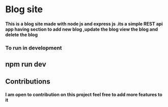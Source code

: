 # Blog site

#### This is a blog site made with node js and express js .its a simple REST api app having section to add new blog ,update the blog view the blog and delete the blog
 
### To run in development 

npm run dev 
--

## Contributions
#### I am open to contribution on this project feel free to add more features to it
